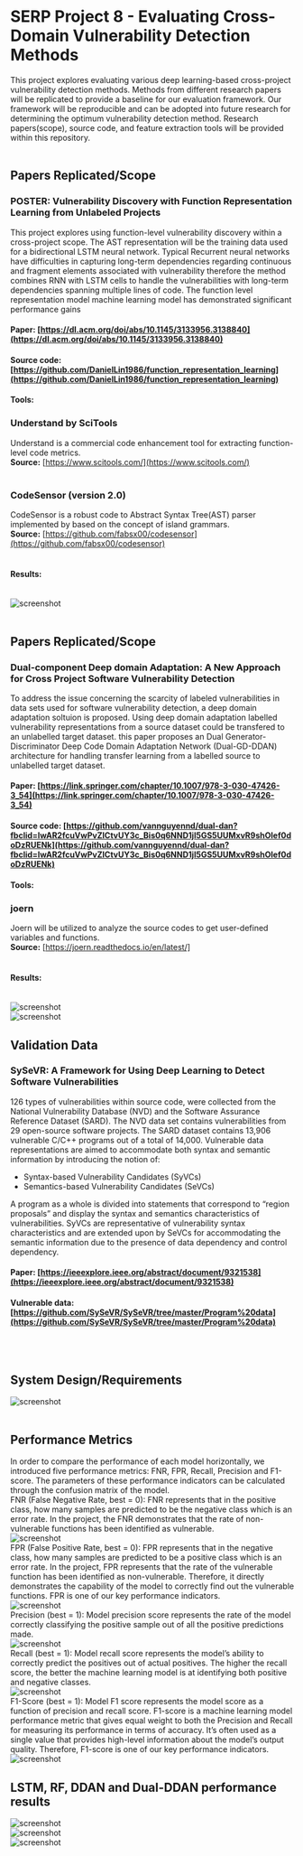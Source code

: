 # SERP Project 8 - Evaluating Cross-Domain Vulnerability Detection Methods

This project explores evaluating various deep learning-based cross-project vulnerability detection methods. Methods from different research papers will be replicated to provide a baseline for our evaluation framework. Our framework will be reproducible and can be adopted into future research for determining the optimum vulnerability detection method. Research papers(scope), source code, and feature extraction tools will be provided within this repository.<br /><br />

## Papers Replicated/Scope
### POSTER: Vulnerability Discovery with Function Representation Learning from Unlabeled Projects 
This project explores using function-level vulnerability discovery within a cross-project scope. The AST representation will be the training data used for a bidirectional LSTM neural network. Typical Recurrent neural networks have difficulties in capturing long-term dependencies regarding continuous and fragment elements associated with vulnerability therefore the method combines RNN with LSTM cells to handle the vulnerabilities with long-term dependencies spanning multiple lines of code. The function level representation model machine learning model has demonstrated significant performance gains
#### Paper: [https://dl.acm.org/doi/abs/10.1145/3133956.3138840](https://dl.acm.org/doi/abs/10.1145/3133956.3138840)
#### Source code: [https://github.com/DanielLin1986/function_representation_learning](https://github.com/DanielLin1986/function_representation_learning)
#### Tools:

### Understand by SciTools
Understand is a commercial code enhancement tool for extracting function-level code metrics.<br />
<b>Source:</b> [https://www.scitools.com/](https://www.scitools.com/)<br /><br />

### CodeSensor (version 2.0)
CodeSensor is a robust code to Abstract Syntax Tree(AST) parser implemented by based on the concept of island grammars.<br />
<b>Source:</b> [https://github.com/fabsx00/codesensor](https://github.com/fabsx00/codesensor)<br /><br />
#### Results: <br /><br />
![screenshot](https://github.com/arpit2412/g8-serp2021/blob/main/Poster_replication/paper%20replication%20attempt%20results/POSTER%20Vulnerability%20Discovery%20with%20Function%20Representation%20Learning%20from%20Unlabeled%20Projects/results.png)<br /><br />



## Papers Replicated/Scope
### Dual-component Deep domain Adaptation: A New Approach for Cross Project Software Vulnerability Detection
To address the issue concerning the scarcity of labeled vulnerabilities in data sets used for software vulnerability detection, a deep domain adaptation soltuion is proposed. Using deep domain adaptation labelled vulnerability representations from a source dataset could be transfered to an unlabelled target dataset. this paper proposes an Dual Generator-Discriminator Deep Code Domain Adaptation Network (Dual-GD-DDAN) architecture for handling transfer learning from a labelled source to unlabelled target dataset.
#### Paper: [https://link.springer.com/chapter/10.1007/978-3-030-47426-3_54](https://link.springer.com/chapter/10.1007/978-3-030-47426-3_54)
#### Source code: [https://github.com/vannguyennd/dual-dan?fbclid=IwAR2fcuVwPvZlCtvUY3c_Bis0q6NND1jl5GS5UUMxvR9shOlef0doDzRUENk](https://github.com/vannguyennd/dual-dan?fbclid=IwAR2fcuVwPvZlCtvUY3c_Bis0q6NND1jl5GS5UUMxvR9shOlef0doDzRUENk)
#### Tools:

### joern 
Joern will be utilized to analyze the source codes to get user-defined variables and functions.<br />
<b>Source:</b> [https://joern.readthedocs.io/en/latest/]<br /><br />
#### Results: <br /><br />
![screenshot](https://github.com/arpit2412/g8-serp2021/blob/main/wiki_images/DDAN_DUAL_DDAN_COMPARSION2.png)<br />
![screenshot](https://github.com/arpit2412/g8-serp2021/blob/main/wiki_images/DDAN_DUAL_DDAN_COMPARSION1.png)<br />

## Validation Data

### SySeVR: A Framework for Using Deep Learning to Detect Software Vulnerabilities
126 types of vulnerabilities within source code, were collected from the National Vulnerability Database (NVD) and the Software Assurance Reference Dataset (SARD). The NVD data set contains vulnerabilities from 29 open-source software projects. The SARD dataset contains 13,906 vulnerable C/C++ programs out of a total of 14,000. Vulnerable data representations are aimed to accommodate both syntax and semantic information by introducing the notion of: 
- Syntax-based Vulnerability Candidates (SyVCs)  
- Semantics-based Vulnerability Candidates (SeVCs) 
 
 A program as a whole is divided into statements that correspond to “region proposals” and display the syntax and semantics characteristics of vulnerabilities. SyVCs are representative of vulnerability syntax characteristics and are extended upon by SeVCs for accommodating the semantic information due to the presence of data dependency and control dependency.

#### Paper: [https://ieeexplore.ieee.org/abstract/document/9321538](https://ieeexplore.ieee.org/abstract/document/9321538)
#### Vulnerable data: [https://github.com/SySeVR/SySeVR/tree/master/Program%20data](https://github.com/SySeVR/SySeVR/tree/master/Program%20data)
<br /><br />

## System Design/Requirements
![screenshot](https://github.com/arpit2412/g8-serp2021/blob/main/resource/system%20design.png)<br /><br />

## Performance Metrics
In order to compare the performance of each model horizontally, we introduced five performance metrics: FNR, FPR, Recall, Precision and F1-score. The parameters of these performance indicators can be calculated through the confusion matrix of the model.<br />
FNR (False Negative Rate, best = 0): FNR represents that in the positive class, how many samples are predicted to be the negative class which is an error rate. In the project, the FNR demonstrates that the rate of non-vulnerable functions has been identified as vulnerable. <br />
![screenshot](https://github.com/arpit2412/g8-serp2021/blob/main/wiki_images/FNR_Calc.png)<br />
FPR (False Positive Rate, best = 0): FPR represents that in the negative class, how many samples are predicted to be a positive class which is an error rate. In the project, FPR represents that the rate of the vulnerable function has been identified as non-vulnerable. Therefore, it directly demonstrates the capability of the model to correctly find out the vulnerable functions. FPR is one of our key performance indicators.<br />
![screenshot](https://github.com/arpit2412/g8-serp2021/blob/main/wiki_images/FPR_Calc.png)<br />
Precision (best = 1): Model precision score represents the rate of the model correctly classifying the positive sample out of all the positive predictions made.<br />
![screenshot](https://github.com/arpit2412/g8-serp2021/blob/main/wiki_images/Precision_Calc.png)<br />
Recall (best = 1): Model recall score represents the model’s ability to correctly predict the positives out of actual positives. The higher the recall score, the better the machine learning model is at identifying both positive and negative classes.<br />
![screenshot](https://github.com/arpit2412/g8-serp2021/blob/main/wiki_images/Recall_Calc.png)<br />
F1-Score (best = 1): Model F1 score represents the model score as a function of precision and recall score. F1-score is a machine learning model performance metric that gives equal weight to both the Precision and Recall for measuring its performance in terms of accuracy. It’s often used as a single value that provides high-level information about the model’s output quality. Therefore, F1-score is one of our key performance indicators.<br />
![screenshot](https://github.com/arpit2412/g8-serp2021/blob/main/wiki_images/F1_Calc.png)<br />


## LSTM, RF, DDAN and Dual-DDAN performance results
![screenshot](https://github.com/arpit2412/g8-serp2021/blob/main/wiki_images/all_data_result.png)<br />
![screenshot](https://github.com/arpit2412/g8-serp2021/blob/main/wiki_images/FPR_PERFORMANCE.png)<br />
![screenshot](https://github.com/arpit2412/g8-serp2021/blob/main/wiki_images/F1_PERFORMANCE.png)<br />
